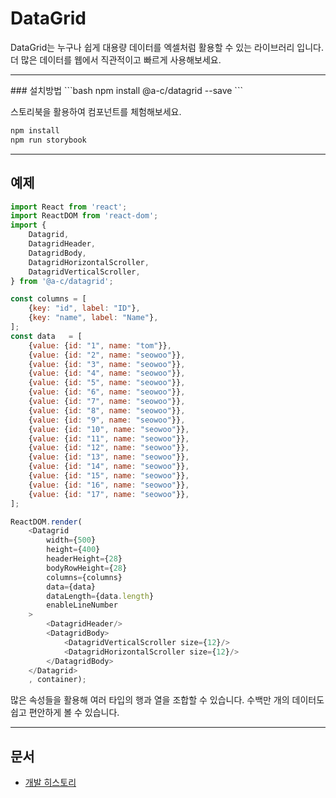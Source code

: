 
# DataGrid

DataGrid는 누구나 쉽게 대용량 데이터를 엑셀처럼 활용할 수 있는 라이브러리 입니다.
<br/>
더 많은 데이터를 웹에서 직관적이고 빠르게 사용해보세요.
<hr />
###  설치방법
```bash
npm install @a-c/datagrid --save
```

스토리북을 활용하여 컴포넌트를 체험해보세요. 
```bash
npm install
npm run storybook
```

<hr />

## 예제

```js
import React from 'react';
import ReactDOM from 'react-dom';
import {
    Datagrid,
    DatagridHeader,
    DatagridBody,
    DatagridHorizontalScroller,
    DatagridVerticalScroller,
} from '@a-c/datagrid';

const columns = [
    {key: "id", label: "ID"},
    {key: "name", label: "Name"},
];
const data   = [
    {value: {id: "1", name: "tom"}},
    {value: {id: "2", name: "seowoo"}},
    {value: {id: "3", name: "seowoo"}},
    {value: {id: "4", name: "seowoo"}},
    {value: {id: "5", name: "seowoo"}},
    {value: {id: "6", name: "seowoo"}},
    {value: {id: "7", name: "seowoo"}},
    {value: {id: "8", name: "seowoo"}},
    {value: {id: "9", name: "seowoo"}},
    {value: {id: "10", name: "seowoo"}},
    {value: {id: "11", name: "seowoo"}},
    {value: {id: "12", name: "seowoo"}},
    {value: {id: "13", name: "seowoo"}},
    {value: {id: "14", name: "seowoo"}},
    {value: {id: "15", name: "seowoo"}},
    {value: {id: "16", name: "seowoo"}},
    {value: {id: "17", name: "seowoo"}},
];

ReactDOM.render(
    <Datagrid
        width={500}
        height={400}
        headerHeight={28}
        bodyRowHeight={28}
        columns={columns}
        data={data}
        dataLength={data.length}
        enableLineNumber
    >
        <DatagridHeader/>
        <DatagridBody>
            <DatagridVerticalScroller size={12}/>
            <DatagridHorizontalScroller size={12}/>
        </DatagridBody>
    </Datagrid>
    , container);
```
많은 속성들을 활용해 여러 타입의 행과 열을 조합할 수 있습니다.
수백만 개의 데이터도 쉽고 편안하게 볼 수 있습니다.

<hr />

## 문서


 
- [개발 히스토리](https://medium.com/chequer/react-datagrid-component-%EC%A0%9C%EC%9E%91%EA%B8%B0-with-es6-typescript-4efcbfe1b442)